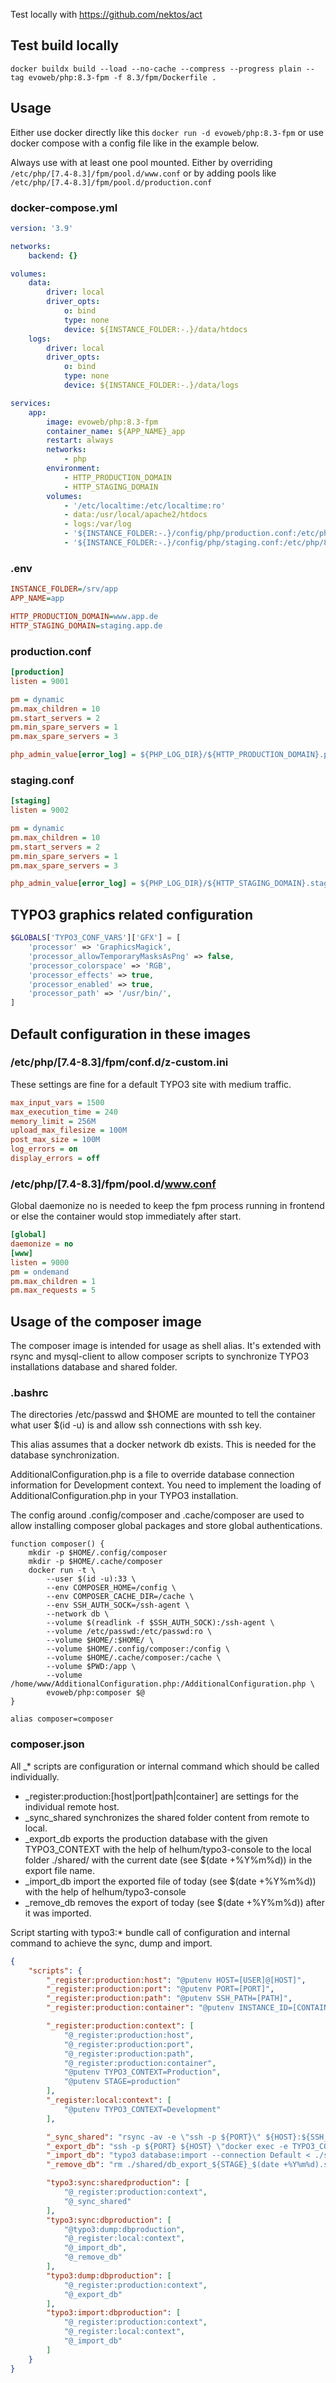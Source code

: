 Test locally with https://github.com/nektos/act

## Test build locally
```shell
docker buildx build --load --no-cache --compress --progress plain --tag evoweb/php:8.3-fpm -f 8.3/fpm/Dockerfile .
```

## Usage

Either use docker directly like this
`docker run -d evoweb/php:8.3-fpm`
or use docker compose with a config file like in the example below.

Always use with at least one pool mounted. Either by overriding
`/etc/php/[7.4-8.3]/fpm/pool.d/www.conf`
or by adding pools like
`/etc/php/[7.4-8.3]/fpm/pool.d/production.conf`

### docker-compose.yml
```yaml
version: '3.9'

networks:
    backend: {}

volumes:
    data:
        driver: local
        driver_opts:
            o: bind
            type: none
            device: ${INSTANCE_FOLDER:-.}/data/htdocs
    logs:
        driver: local
        driver_opts:
            o: bind
            type: none
            device: ${INSTANCE_FOLDER:-.}/data/logs

services:
    app:
        image: evoweb/php:8.3-fpm
        container_name: ${APP_NAME}_app
        restart: always
        networks:
            - php
        environment:
            - HTTP_PRODUCTION_DOMAIN
            - HTTP_STAGING_DOMAIN
        volumes:
            - '/etc/localtime:/etc/localtime:ro'
            - data:/usr/local/apache2/htdocs
            - logs:/var/log
            - '${INSTANCE_FOLDER:-.}/config/php/production.conf:/etc/php/8.3/fpm/pool.d/production.conf:ro'
            - '${INSTANCE_FOLDER:-.}/config/php/staging.conf:/etc/php/8.3/fpm/pool.d/staging.conf:ro'
```

### .env
```ini
INSTANCE_FOLDER=/srv/app
APP_NAME=app

HTTP_PRODUCTION_DOMAIN=www.app.de
HTTP_STAGING_DOMAIN=staging.app.de
```

### production.conf
```ini
[production]
listen = 9001

pm = dynamic
pm.max_children = 10
pm.start_servers = 2
pm.min_spare_servers = 1
pm.max_spare_servers = 3

php_admin_value[error_log] = ${PHP_LOG_DIR}/${HTTP_PRODUCTION_DOMAIN}.production-php-error.log
```

### staging.conf
```ini
[staging]
listen = 9002

pm = dynamic
pm.max_children = 10
pm.start_servers = 2
pm.min_spare_servers = 1
pm.max_spare_servers = 3

php_admin_value[error_log] = ${PHP_LOG_DIR}/${HTTP_STAGING_DOMAIN}.staging-php-error.log
```

## TYPO3 graphics related configuration
```php
$GLOBALS['TYPO3_CONF_VARS']['GFX'] = [
    'processor' => 'GraphicsMagick',
    'processor_allowTemporaryMasksAsPng' => false,
    'processor_colorspace' => 'RGB',
    'processor_effects' => true,
    'processor_enabled' => true,
    'processor_path' => '/usr/bin/',
]
```

## Default configuration in these images

### /etc/php/[7.4-8.3]/fpm/conf.d/z-custom.ini

These settings are fine for a default TYPO3 site with medium traffic.

```ini
max_input_vars = 1500
max_execution_time = 240
memory_limit = 256M
upload_max_filesize = 100M
post_max_size = 100M
log_errors = on
display_errors = off
```

### /etc/php/[7.4-8.3]/fpm/pool.d/www.conf

Global daemonize no is needed to keep the fpm process running in frontend or
else the container would stop immediately after start.

```ini
[global]
daemonize = no
[www]
listen = 9000
pm = ondemand
pm.max_children = 1
pm.max_requests = 5
```

## Usage of the composer image

The composer image is intended for usage as shell alias. It's extended with rsync and mysql-client to allow composer scripts to synchronize TYPO3 installations database and shared folder.

### .bashrc

The directories /etc/passwd and $HOME are mounted to tell the container what user $(id -u) is and allow ssh connections with ssh key.

This alias assumes that a docker network db exists. This is needed for the database synchronization.

AdditionalConfiguration.php is a file to override database connection information for Development context.
You need to implement the loading of AdditionalConfiguration.php in your TYPO3 installation.

The config around .config/composer and .cache/composer are used to allow installing composer global packages and store global authentications.

```shell
function composer() {
    mkdir -p $HOME/.config/composer
    mkdir -p $HOME/.cache/composer
    docker run -t \
        --user $(id -u):33 \
        --env COMPOSER_HOME=/config \
        --env COMPOSER_CACHE_DIR=/cache \
        --env SSH_AUTH_SOCK=/ssh-agent \
        --network db \
        --volume $(readlink -f $SSH_AUTH_SOCK):/ssh-agent \
        --volume /etc/passwd:/etc/passwd:ro \
        --volume $HOME/:$HOME/ \
        --volume $HOME/.config/composer:/config \
        --volume $HOME/.cache/composer:/cache \
        --volume $PWD:/app \
        --volume /home/www/AdditionalConfiguration.php:/AdditionalConfiguration.php \
        evoweb/php:composer $@
}

alias composer=composer
```

### composer.json

All _* scripts are configuration or internal command which should be called individually.

- _register:production:[host|port|path|container] are settings for the individual remote host.
- _sync_shared synchronizes the shared folder content from remote to local.
- _export_db exports the production database with the given TYPO3_CONTEXT with the help of helhum/typo3-console to the local folder ./shared/ with the current date (see $(date +%Y%m%d)) in the export file name.
- _import_db import the exported file of today (see $(date +%Y%m%d)) with the help of helhum/typo3-console
- _remove_db removes the export of today (see $(date +%Y%m%d)) after it was imported.

Script starting with typo3:* bundle call of configuration and internal command to achieve the sync, dump and import.

```json
{
    "scripts": {
        "_register:production:host": "@putenv HOST=[USER]@[HOST]",
        "_register:production:port": "@putenv PORT=[PORT]",
        "_register:production:path": "@putenv SSH_PATH=[PATH]",
        "_register:production:container": "@putenv INSTANCE_ID=[CONTAINER_ID]",

        "_register:production:context": [
            "@_register:production:host",
            "@_register:production:port",
            "@_register:production:path",
            "@_register:production:container",
            "@putenv TYPO3_CONTEXT=Production",
            "@putenv STAGE=production"
        ],
        "_register:local:context": [
            "@putenv TYPO3_CONTEXT=Development"
        ],

        "_sync_shared": "rsync -av -e \"ssh -p ${PORT}\" ${HOST}:${SSH_PATH}/* ./shared/",
        "_export_db": "ssh -p ${PORT} ${HOST} \"docker exec -e TYPO3_CONTEXT=\\\"${TYPO3_CONTEXT}\\\" \\$(docker ps -q -f name=${INSTANCE_ID}-app-1) php /usr/local/apache2/htdocs/${STAGE}/current/vendor/bin/typo3 database:export\" > ./shared/db_export_${STAGE}_$(date +%Y%m%d).sql",
        "_import_db": "typo3 database:import --connection Default < ./shared/db_export_${STAGE}_$(date +%Y%m%d).sql",
        "_remove_db": "rm ./shared/db_export_${STAGE}_$(date +%Y%m%d).sql",

        "typo3:sync:sharedproduction": [
            "@_register:production:context",
            "@_sync_shared"
        ],
        "typo3:sync:dbproduction": [
            "@typo3:dump:dbproduction",
            "@_register:local:context",
            "@_import_db",
            "@_remove_db"
        ],
        "typo3:dump:dbproduction": [
            "@_register:production:context",
            "@_export_db"
        ],
        "typo3:import:dbproduction": [
            "@_register:production:context",
            "@_register:local:context",
            "@_import_db"
        ]
    }
}
```
